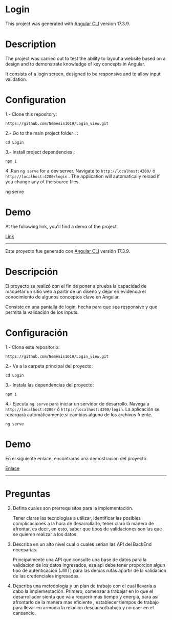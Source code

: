 # Login

This project was generated with [Angular CLI](https://github.com/angular/angular-cli) version 17.3.9.

#  Description
The project was carried out to test the ability to layout a website based on a design and to demonstrate knowledge of key concepts in Angular.

It consists of a login screen, designed to be responsive and to allow input validation.

# Configuration

1.- Clone this repository:
 
	https://github.com/Nemesis1019/Login_view.git

  
2.- Go to the main project folder : :

    cd Login

3.- Install project dependencies :

    npm i

 4 .Run `ng serve` for a dev server. Navigate to `http://localhost:4200/` ó `http://localhost:4200/login` . The application will automatically reload if you change any of the source files.

   ng serve

# Demo
At the following link, you'll find a demo of the project.

[Link](https://login-five-ebon.vercel.app/)


-------------------------------------------------------------------------------------------

Este proyecto fue generado con [Angular CLI](https://github.com/angular/angular-cli) versión 17.3.9.

# Descripción
El proyecto se realizó con el fin de poner a prueba la capacidad de maquetar un sitio web a partir de un diseño y dejar en evidencia el conocimiento de algunos conceptos clave en Angular.

Consiste en una pantalla de login, hecha para que sea responsive y que permita la validación de los inputs.

# Configuración

1.- Clona este repositorio:
 
	https://github.com/Nemesis1019/Login_view.git

2.- Ve a la carpeta principal del proyecto:

    cd Login

3.- Instala las dependencias del proyecto:

    npm i

4.- Ejecuta `ng serve` para iniciar un servidor de desarrollo. Navega a `http://localhost:4200/` ó `http://localhost:4200/login`. La aplicación se recargará automáticamente si cambias alguno de los archivos fuente.

    ng serve

# Demo
En el siguiente enlace, encontrarás una demostración del proyecto.

[Enlace](https://login-five-ebon.vercel.app/)


----------------------------------------------------------------------
# Preguntas

2. Defina cuales son prerrequisitos para la implementación.
   
    Tener claras las tecnologias a utilizar, identificar las posibles complicaciones a la hora de desarrollarlo, tener claro la manera de afrontar, es decir, en esto, saber que tipos de      validaciones son las que se quieren realizar a los datos
   
4. Describa en un alto nivel cual o cuales serían las API del BackEnd necesarias.
   
   Principalmente una API que consulte una base de datos para la validacion de los datos ingresados, esa api debe tener proporcion algun tipo de autenticacion (JWT) para las demas rutas     apartir de la validacion de las  credenciales ingresadas.
   
6. Describa una metodología y un plan de trabajo con el cual llevaría a cabo la implementación.
  Primero, comenzar a trabajar en lo que el desarrollador sienta que va a requerir mas tiempo y energia, para asi afrontarlo de la manera mas eficiente , establecer tiempos de trabajo      para llevar en armonia la relación descanso/trabajo y no caer en el cansancio. 

